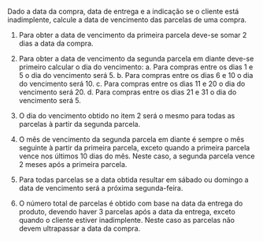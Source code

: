 Dado a data da compra, data de entrega e a indicação se o cliente está inadimplente,
calcule a data de vencimento das parcelas de uma compra.

1. Para obter a data de vencimento da primeira parcela deve-se somar 2 dias a data da
compra.

2. Para obter a data de vencimento da segunda parcela em diante deve-se primeiro
calcular o dia do vencimento:
a. Para compras entre os dias 1 e 5 o dia do vencimento será 5.
b. Para compras entre os dias 6 e 10 o dia do vencimento será 10.
c. Para compras entre os dias 11 e 20 o dia do vencimento será 20.
d. Para compras entre os dias 21 e 31 o dia do vencimento será 5.

3. O dia do vencimento obtido no item 2 será o mesmo para todas as parcelas à partir
da segunda parcela.

4. O mês de vencimento da segunda parcela em diante é sempre o mês seguinte à
partir da primeira parcela, exceto quando a primeira parcela vence nos últimos 10
dias do mês. Neste caso, a segunda parcela vence 2 meses após a primeira parcela.

5. Para todas parcelas se a data obtida resultar em sábado ou domingo a data de
vencimento será a próxima segunda-feira.

6. O número total de parcelas é obtido com base na data da entrega do produto,
devendo haver 3 parcelas após a data da entrega, exceto quando o cliente estiver
inadimplente. Neste caso as parcelas não devem ultrapassar a data da compra.
